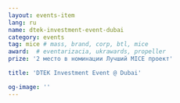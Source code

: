 ```yaml
---
layout: events-item
lang: ru
name: dtek-investment-event-dubai
category: events
tag: mice # mass, brand, corp, btl, mice
award:  # eventarizacia, ukrawards, propeller
prize: '2 место в номинации Лучший MICE проект'

title: 'DTEK Investment Event @ Dubai'

og-image: ''
---
```

